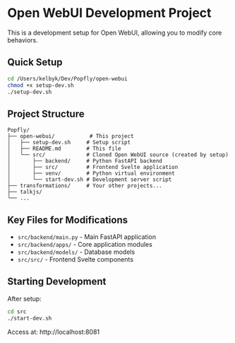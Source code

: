 # Open WebUI Development Project

This is a development setup for Open WebUI, allowing you to modify core behaviors.

## Quick Setup

```bash
cd /Users/kelbyk/Dev/Popfly/open-webui
chmod +x setup-dev.sh
./setup-dev.sh
```

## Project Structure

```
Popfly/
├── open-webui/           # This project
│   ├── setup-dev.sh     # Setup script
│   ├── README.md        # This file
│   └── src/             # Cloned Open WebUI source (created by setup)
│       ├── backend/     # Python FastAPI backend
│       ├── src/         # Frontend Svelte application
│       ├── venv/        # Python virtual environment
│       └── start-dev.sh # Development server script
├── transformations/     # Your other projects...
├── talkjs/
└── ...
```

## Key Files for Modifications

- `src/backend/main.py` - Main FastAPI application
- `src/backend/apps/` - Core application modules
- `src/backend/models/` - Database models
- `src/src/` - Frontend Svelte components

## Starting Development

After setup:
```bash
cd src
./start-dev.sh
```

Access at: http://localhost:8081
